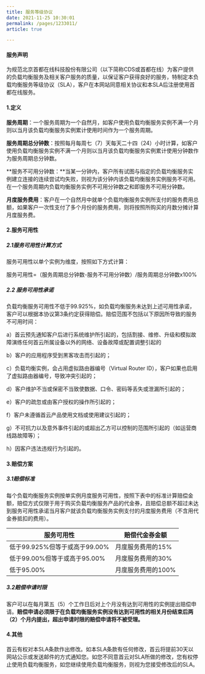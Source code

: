```yaml
---
title: 服务等级协议
date: 2021-11-25 10:30:01
permalink: /pages/1233011/
article: true

---
```


#### 服务声明

为规范北京⾸都在线科技股份有限公司（以下简称CDS或⾸都在线）为客户提供的负载均衡服务及相关客户服务的质量，以保证客户获得良好的服务，特制定本负载均衡服务等级协议（SLA），客户在本⽹站同意相关协议和本SLA后注册使⽤⾸都在线服务。

#### 1.定义

**服务周期**：⼀个服务周期为⼀个⾃然⽉，如客户使⽤负载均衡服务实例不满⼀个⽉则以当⽉该负载均衡服务实例累计使⽤时间作为⼀个服务周期。

**服务周期总分钟数**：按照每⽉每周七（7）天每天⼆⼗四（24）⼩时计算，如客户使⽤负载均衡服务实例不满⼀个⽉则以当⽉该负载均衡服务实例累计使⽤分钟数作为服务周期总分钟数。

**服务不可⽤分钟数：**当某⼀分钟内，客户所有试图与指定的负载均衡服务实例建⽴连接的连续尝试均失败，则视为该分钟内该负载均衡服务实例服务不可⽤。 在⼀个服务周期内负载均衡服务实例不可⽤分钟数之和即服务不可⽤分钟数。

**⽉度服务费⽤**：客户在⼀个⾃然⽉中就单个负载均衡服务实例所⽀付的服务费⽤总额，如果客户⼀次性⽀付了多个⽉份的服务费⽤，则将按照所购买的⽉数分摊计算⽉度服务费。

#### 2.服务可⽤性

##### 2.1服务可⽤性计算⽅式

服务可⽤性以单个实例为维度，按照如下⽅式计算：

服务可⽤性=（服务周期总分钟数-服务不可⽤分钟数）/服务周期总分钟数x100%

##### 2.2 服务可⽤性承诺

负载均衡服务可⽤性不低于99.925%，如负载均衡服务未达到上述可⽤性承诺，客户可以根据本协议第3条约定获得赔偿。赔偿范围不包括以下原因所导致的服务不可⽤时间：

a）⾸云预先通知客户后进⾏系统维护所引起的，包括割接、维修、升级和模拟故障演练任何⾸云所属设备以外的⽹络、设备故障或配置调整引起的

b）客户的应⽤程序受到⿊客攻击⽽引起的；

c）负载均衡实例，会占⽤虚拟路由器编号（Virtual Router ID），客户如果也启⽤了虚拟路由器编号，导致冲突引起的；

d）客户维护不当或保密不当致使数据、⼝令、密码等丢失或泄漏所引起的；

e）客户的疏忽或由客户授权的操作所引起的；

f）客户未遵循⾸云产品使⽤⽂档或使⽤建议引起的；

g）不可抗⼒以及意外事件引起的或超出⼄⽅可以控制的范围所引起的（如运营商线路故障等）；

h）因客户违法违规⾏为引起的。

#### 3.赔偿⽅案

##### 3.1赔偿标准

每个负载均衡服务实例按单实例⽉度服务可⽤性，按照下表中的标准计算赔偿⾦额，赔偿⽅式仅限于⽤于购买负载均衡服务产品的代⾦券，且赔偿总额不超过未达到服务可⽤性承诺当⽉客户就该负载均衡服务实例⽀付的⽉度服务费⽤（不含⽤代⾦券抵扣的费⽤）。

| 服务可用性                    | 赔偿代金券金额     |
| ----------------------------- | ------------------ |
| 低于99.925%但等于或⾼于99.00% | ⽉度服务费⽤的15%  |
| 低于99.00%但等于或⾼于95.00%  | ⽉度服务费⽤的30%  |
| 低于95.00%                    | ⽉度服务费⽤的100% |

##### 3.2赔偿申请时限

客户可以在每⽉第五（5）个⼯作⽇后对上个⽉没有达到可⽤性的实例提出赔偿申请。**赔偿申请必须限于在负载均衡服务实例没有达到可⽤性的相关⽉份结束后两（2）个⽉内提出，超出申请时限的赔偿申请将不被受理。**

#### 4.其他

⾸云有权对本SLA条款作出修改。如本SLA条款有任何修改，⾸云将提前30天以⽹站公示或发送邮件的⽅式通知您。如您不同意⾸云对SLA所做的修改，您有权停⽌使⽤负载均衡服务，如您继续使⽤负载均衡服务，则视为您接受修改后的SLA。

